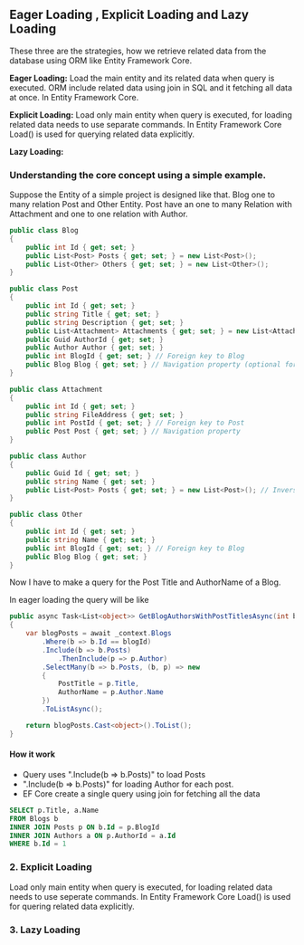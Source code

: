 ## Eager Loading , Explicit Loading and Lazy Loading

These three are the strategies, how we retrieve related data from the database using ORM like Entity Framework Core. 

**Eager Loading:** Load the main entity and its related data when query is executed. ORM include related data using join in SQL and it fetching all data at once. In Entity Framework Core.

**Explicit Loading:** Load only main entity when query is executed, for loading related data needs to use separate commands. In Entity Framework Core Load() is used for querying related data explicitly. 

**Lazy Loading:** 


### Understanding the core concept using a simple example.

Suppose the Entity of a simple project is designed like that. Blog one to many relation Post and Other Entity. Post have an one to many Relation with Attachment and one to one relation with Author. 

```csharp
public class Blog
{
    public int Id { get; set; }
    public List<Post> Posts { get; set; } = new List<Post>();
    public List<Other> Others { get; set; } = new List<Other>();
}

public class Post
{
    public int Id { get; set; }
    public string Title { get; set; }
    public string Description { get; set; }
    public List<Attachment> Attachments { get; set; } = new List<Attachment>();
    public Guid AuthorId { get; set; }
    public Author Author { get; set; }
    public int BlogId { get; set; } // Foreign key to Blog
    public Blog Blog { get; set; } // Navigation property (optional for this example)
}

public class Attachment
{
    public int Id { get; set; }
    public string FileAddress { get; set; }
    public int PostId { get; set; } // Foreign key to Post
    public Post Post { get; set; } // Navigation property
}

public class Author
{
    public Guid Id { get; set; }
    public string Name { get; set; }
    public List<Post> Posts { get; set; } = new List<Post>(); // Inverse navigation
}

public class Other
{
    public int Id { get; set; }
    public string Name { get; set; }
    public int BlogId { get; set; } // Foreign key to Blog
    public Blog Blog { get; set; }
} 
```

Now I have to make a query for  the Post Title and AuthorName of a Blog. 

In eager loading the query will be like 

```csharp
public async Task<List<object>> GetBlogAuthorsWithPostTitlesAsync(int blogId)
{
    var blogPosts = await _context.Blogs
        .Where(b => b.Id == blogId)
        .Include(b => b.Posts) 
            .ThenInclude(p => p.Author)
        .SelectMany(b => b.Posts, (b, p) => new
        {
            PostTitle = p.Title,
            AuthorName = p.Author.Name
        })
        .ToListAsync();

    return blogPosts.Cast<object>().ToList();
}

```
#### How it work
- Query uses ".Include(b => b.Posts)"  to load Posts 
- ".Include(b => b.Posts)" for loading Author for each post.
- EF Core create a single query using join for fetching all the data
```sql
SELECT p.Title, a.Name
FROM Blogs b
INNER JOIN Posts p ON b.Id = p.BlogId
INNER JOIN Authors a ON p.AuthorId = a.Id
WHERE b.Id = 1
```




### 2. Explicit Loading
Load only main entity when query is executed, for loading related data needs to use seperate commands. In Entity Framework Core Load() is used for quering related data explicitly. 


### 3. Lazy Loading





